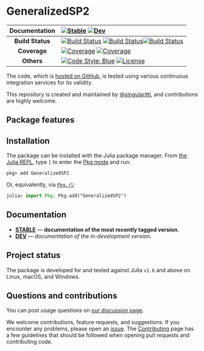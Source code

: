 # GeneralizedSP2

| **Documentation** | [![Stable](https://img.shields.io/badge/docs-stable-blue.svg)](https://singularitti.github.io/GeneralizedSP2.jl/stable/) [![Dev](https://img.shields.io/badge/docs-dev-blue.svg)](https://singularitti.github.io/GeneralizedSP2.jl/dev/)                                                                                                                                                                                                                                                                                                 |
| :---------------: | :------------------------------------------------------------------------------------------------------------------------------------------------------------------------------------------------------------------------------------------------------------------------------------------------------------------------------------------------------------------------------------------------------------------------------------------------------------------------------------------------------------------------- |
| **Build Status**  | [![Build Status](https://github.com/singularitti/GeneralizedSP2.jl/actions/workflows/CI.yml/badge.svg?branch=main)](https://github.com/singularitti/GeneralizedSP2.jl/actions/workflows/CI.yml?query=branch%3Amain) [![Build Status](https://ci.appveyor.com/api/projects/status/github/singularitti/GeneralizedSP2.jl?svg=true)](https://ci.appveyor.com/project/singularitti/GeneralizedSP2-jl)[![Build Status](https://api.cirrus-ci.com/github/singularitti/GeneralizedSP2.jl.svg)](https://cirrus-ci.com/github/singularitti/GeneralizedSP2.jl) |
|   **Coverage**    | [![Coverage](https://github.com/singularitti/GeneralizedSP2.jl/badges/main/coverage.svg)](https://github.com/singularitti/GeneralizedSP2.jl/commits/main) [![Coverage](https://codecov.io/gh/singularitti/GeneralizedSP2.jl/branch/main/graph/badge.svg)](https://codecov.io/gh/singularitti/GeneralizedSP2.jl)                                                                                                                                                                                                                |
|    **Others**     | [![Code Style: Blue](https://img.shields.io/badge/code%20style-blue-4495d1.svg)](https://github.com/invenia/BlueStyle) [![License](https://img.shields.io/github/license/singularitti/GeneralizedSP2.jl)](https://github.com/singularitti/GeneralizedSP2.jl/blob/main/LICENSE)                                                                                                                                                                                                                                                   |

The code, which is [hosted on GitHub](https://github.com/singularitti/GeneralizedSP2.jl), is tested
using various continuous integration services for its validity.

This repository is created and maintained by
[@singularitti](https://github.com/singularitti), and contributions are highly welcome.

## Package features



## Installation

The package can be installed with the Julia package manager.
From [the Julia REPL](https://docs.julialang.org/en/v1/stdlib/REPL/), type `]` to enter
the [Pkg mode](https://docs.julialang.org/en/v1/stdlib/REPL/#Pkg-mode) and run:

```julia-repl
pkg> add GeneralizedSP2
```

Or, equivalently, via [`Pkg.jl`](https://pkgdocs.julialang.org/v1/):

```julia
julia> import Pkg; Pkg.add("GeneralizedSP2")
```

## Documentation

- [**STABLE**](https://singularitti.github.io/GeneralizedSP2.jl/stable/) — **documentation of the most recently tagged version.**
- [**DEV**](https://singularitti.github.io/GeneralizedSP2.jl/dev/) — _documentation of the in-development version._

## Project status

The package is developed for and tested against Julia `v1.6` and above on Linux, macOS, and
Windows.

## Questions and contributions

You can post usage questions on
[our discussion page](https://github.com/singularitti/GeneralizedSP2.jl/discussions).

We welcome contributions, feature requests, and suggestions. If you encounter any problems,
please open an [issue](https://github.com/singularitti/GeneralizedSP2.jl/issues).
The [Contributing](@ref) page has
a few guidelines that should be followed when opening pull requests and contributing code.
